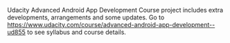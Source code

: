 Udacity Advanced Android App Development Course project includes extra developments, arrangements and some updates. Go to https://www.udacity.com/course/advanced-android-app-development--ud855 to see syllabus and course details.

